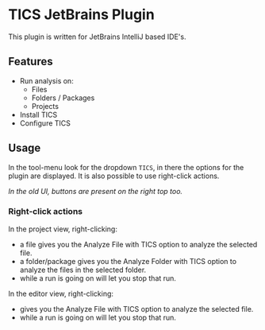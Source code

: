# TICS JetBrains Plugin

This plugin is written for JetBrains IntelliJ based IDE's.

## Features

- Run analysis on:
    - Files
    - Folders / Packages
    - Projects
- Install TICS
- Configure TICS

## Usage

In the tool-menu look for the dropdown `TICS`, in there the options for the plugin are displayed. It is also possible to
use right-click actions.

_In the old UI, buttons are present on the right top too._

### Right-click actions

In the project view, right-clicking:

- a file gives you the Analyze File with TICS option to analyze the selected file.
- a folder/package gives you the Analyze Folder with TICS option to analyze the files in the selected folder.
- while a run is going on will let you stop that run.

In the editor view, right-clicking:

- gives you the Analyze File with TICS option to analyze the selected file.
- while a run is going on will let you stop that run.